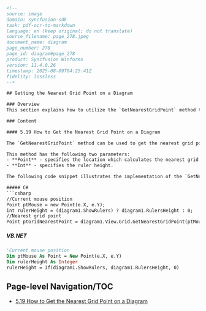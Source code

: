 ```html
<!-- 
source: image
domain: syncfusion-sdk
task: pdf-ocr-to-markdown
language: en (keep original; do not translate)
source_filename: page_278.jpeg
document_name: diagram
page_number: 278
page_id: diagram#page_278
product: Syncfusion Winforms
version: 11.4.0.26
timestamp: 2025-08-09T04:25:41Z
fidelity: lossless
-->

## Getting the Nearest Grid Point on a Diagram

### Overview
This section explains how to utilize the `GetNearestGridPoint` method to find the nearest grid point on a diagram based on a given point.

### Content

#### 5.19 How to Get the Nearest Grid Point on a Diagram

The `GetNearestGridPoint` method can be used to get the nearest grid point on a diagram based on a given point.

This method has the following two parameters:
- **Point** - specifies the location which calculates the nearest grid point.
- **Int** - specifies the ruler height.

The following code snippet illustrates the implementation of the `GetNearestGridPoint` method:

##### C#
```csharp
//Current mouse position
Point ptMouse = new Point(e.X, e.Y);
int rulerHeight = (diagram1.ShowRulers) ? diagram1.RulersHeight : 0;
//Nearest grid point
Point ptGridNearestPoint = diagram1.View.Grid.GetNearestGridPoint(ptMouse, rulerHeight);
```

##### VB.NET
```vb
'Current mouse position
Dim ptMouse As Point = New Point(e.X, e.Y)
Dim rulerHeight As Integer
rulerHeight = If(diagram1.ShowRulers, diagram1.RulersHeight, 0)
```

## Page-level Navigation/TOC
- [5.19 How to Get the Nearest Grid Point on a Diagram](#page_278#how-to-get-the-nearest-grid-point-on-a-diagram)

<!-- tags: [syncfusion, winforms, getnearestgridpoint, grid, point, diagram] keywords: [nearest grid point, diagram, ruler height, point, getnearestgridpoint method, c#, vb.net, grid, point] -->
```